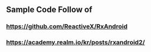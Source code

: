 ## Sample Code Follow of 
### https://github.com/ReactiveX/RxAndroid
### https://academy.realm.io/kr/posts/rxandroid2/
 
